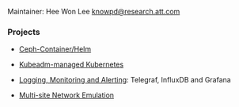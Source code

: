 Maintainer: Hee Won Lee <knowpd@research.att.com>  

### Projects

- [Ceph-Container/Helm](./sds/ceph-docker/examples/helm)

- [Kubeadm-managed Kubernetes](./install-kubeadm)

- [Logging, Monitoring and Alerting](./log-monitor-alert): Telegraf, InfluxDB and Grafana

- [Multi-site Network Emulation](./multisite-netemu)
